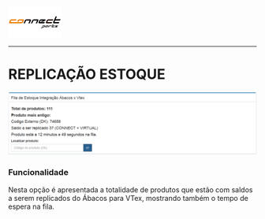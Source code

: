 ![](/assets/LogoConnectParts.png)

---

# REPLICAÇÃO ESTOQUE

![](/assets/sigeco-integracoes-04.png)

### Funcionalidade

Nesta opção é apresentada a totalidade de produtos que estão com saldos a serem replicados do Ábacos para VTex, mostrando também o tempo de espera na fila.